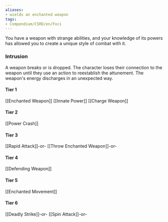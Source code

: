 ```yaml
---
aliases:
- wields an enchanted weapon
tags:
- Compendium/CSRD/en/Foci
---
```


You have a weapon with strange abilities, and your knowledge of its powers has allowed you to create a unique style of combat with it.
 ### Intrusion
A weapon breaks or is dropped. The character loses their connection to the weapon until they use an action to reestablish the attunement. The weapon's energy discharges in an unexpected way.

#### Tier 1
[[Enchanted Weapon]]
[[Innate Power]]
[[Charge Weapon]]
#### Tier 2
[[Power Crash]]
#### Tier 3
[[Rapid Attack]]-or-
[[Throw Enchanted Weapon]]-or-
#### Tier 4
[[Defending Weapon]]
#### Tier 5
[[Enchanted Movement]]
#### Tier 6
[[Deadly Strike]]-or-
[[Spin Attack]]-or-
